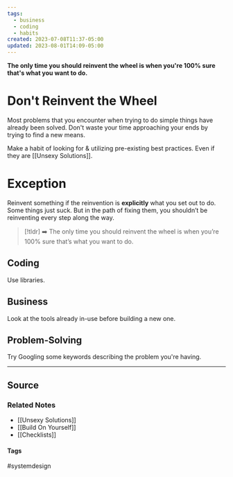 ```yaml
---
tags:
  - business
  - coding
  - habits
created: 2023-07-08T11:37-05:00
updated: 2023-08-01T14:09-05:00
---
```

**The only time you should reinvent the wheel is when you're 100% sure that's what you want to do.**

# Don't Reinvent the Wheel

Most problems that you encounter when trying to do simple things have already been solved. Don't waste your time approaching your ends by trying to find a new means.

Make a habit of looking for & utilizing pre-existing best practices. Even if they are [[Unsexy Solutions]]. 

# Exception

Reinvent something if the reinvention is **explicitly** what you set out to do. Some things just suck. But in the path of fixing them, you shouldn’t be reinventing every step along the way.

> [!tldr] ➡️ The only time you should reinvent the wheel is when you’re 100% sure that’s what you want to do.

## Coding

Use libraries.

## Business

Look at the tools already in-use before building a new one.

## Problem-Solving

Try Googling some keywords describing the problem you're having.

---

## Source


### Related Notes
- [[Unsexy Solutions]] 
- [[Build On Yourself]] 
- [[Checklists]]
#### Tags
#systemdesign 